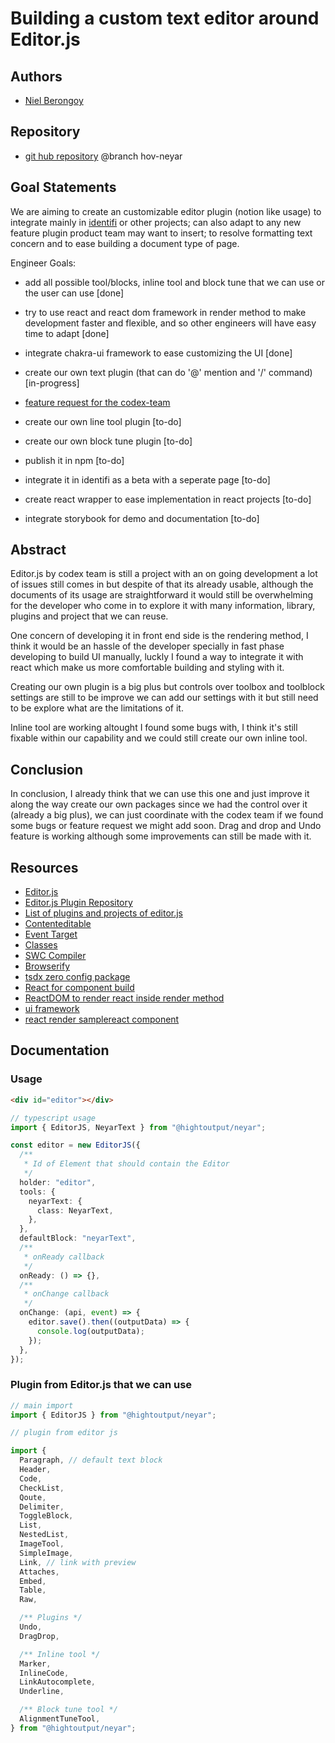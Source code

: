 # Building a custom text editor around Editor.js

## Authors

- [Niel Berongoy](https://app.identifi.com/profile/00a35cf1911edb3eb888abfaad53d3f4)

## Repository

- [git hub repository](https://github.com/HighOutputVentures/highoutput-library)
  @branch hov-neyar

## Goal Statements

We are aiming to create an customizable editor plugin (notion like usage) to integrate mainly in [identifi](https://app.identifi.com/) or other projects; can also adapt to any new feature plugin product team may want to insert; to resolve formatting text concern and to ease building a document type of page.

Engineer Goals:

- add all possible tool/blocks, inline tool and block tune that we can use or the user can use [done]
- try to use react and react dom framework in render method to make development faster and flexible, and so other engineers will have easy time to adapt [done]
- integrate chakra-ui framework to ease customizing the UI [done]

- create our own text plugin (that can do '@' mention and '/' command) [in-progress]
- [feature request for the codex-team](https://github.com/codex-team/editor.js/issues/2070)

- create our own line tool plugin [to-do]
- create our own block tune plugin [to-do]
- publish it in npm [to-do]
- integrate it in identifi as a beta with a seperate page [to-do]

- create react wrapper to ease implementation in react projects [to-do]
- integrate storybook for demo and documentation [to-do]

## Abstract

Editor.js by codex team is still a project with an on going development a lot of issues still comes in but despite of that its already usable, although the documents of its usage are straightforward it would still be overwhelming for the developer who come in to explore it with many information, library, plugins and project that we can reuse.

One concern of developing it in front end side is the rendering method, I think it would be an hassle of the developer specially in fast phase developing to build UI manually, luckly I found a way to integrate it with react which make us more comfortable building and styling with it.

Creating our own plugin is a big plus but controls over toolbox and toolblock settings are still to be improve we can add our settings with it but still need to be explore what are the limitations of it.

Inline tool are working altought I found some bugs with, I think it's still fixable within our capability and we could still create our own inline tool.

## Conclusion

In conclusion, I already think that we can use this one and just improve it along the way create our own packages since we had the control over it (already a big plus), we can just coordinate with the codex team if we found some bugs or feature request we might add soon. Drag and drop and Undo feature is working although some improvements can still be made with it.

## Resources

- [Editor.js](https://editorjs.io/base-concepts)
- [Editor.js Plugin Repository](https://github.com/orgs/editor-js/repositories)
- [List of plugins and projects of editor.js](https://github.com/editor-js/awesome-editorjs)
- [Contenteditable](https://developer.mozilla.org/en-US/docs/Web/HTML/Global_attributes/contenteditable)
- [Event Target](https://developer.mozilla.org/en-US/docs/Web/API/EventTarget)
- [Classes](https://developer.mozilla.org/en-US/docs/Web/JavaScript/Reference/Classes)
- [SWC Compiler](https://swc.rs/)
- [Browserify](bundler)
- [tsdx zero config package](https://tsdx.io/)
- [React for component build](https://reactjs.org/)
- [ReactDOM to render react inside render method](https://reactjs.org/docs/react-dom.html)
- [ui framework](https://chakra-ui.com/)
- [react render sample](https://raw.githubusercontent.com/Walkthroughs/editorjs-react-tool/master/src/tools/timeline/tool.js)[react component](https://raw.githubusercontent.com/Walkthroughs/editorjs-react-tool/master/src/tools/timeline/eventTimeline.js)

## Documentation

### Usage

```html
<div id="editor"></div>
```

```typescript
// typescript usage
import { EditorJS, NeyarText } from "@hightoutput/neyar";

const editor = new EditorJS({
  /**
   * Id of Element that should contain the Editor
   */
  holder: "editor",
  tools: {
    neyarText: {
      class: NeyarText,
    },
  },
  defaultBlock: "neyarText",
  /**
   * onReady callback
   */
  onReady: () => {},
  /**
   * onChange callback
   */
  onChange: (api, event) => {
    editor.save().then((outputData) => {
      console.log(outputData);
    });
  },
});
```

### Plugin from Editor.js that we can use

```typescript
// main import
import { EditorJS } from "@hightoutput/neyar";

// plugin from editor js

import {
  Paragraph, // default text block
  Header,
  Code,
  CheckList,
  Qoute,
  Delimiter,
  ToggleBlock,
  List,
  NestedList,
  ImageTool,
  SimpleImage,
  Link, // link with preview
  Attaches,
  Embed,
  Table,
  Raw,

  /** Plugins */
  Undo,
  DragDrop,

  /** Inline tool */
  Marker,
  InlineCode,
  LinkAutocomplete,
  Underline,

  /** Block tune tool */
  AlignmentTuneTool,
} from "@hightoutput/neyar";
```
